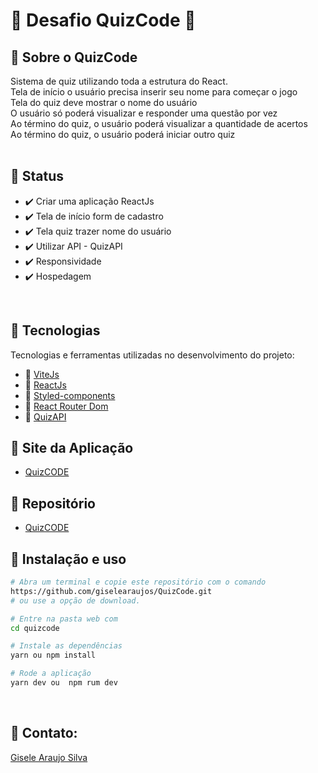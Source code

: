 # 🚀 Desafio QuizCode 🚀

## 🎯 Sobre o QuizCode

Sistema de quiz utilizando toda a estrutura do React.<br/>
Tela de início o usuário precisa inserir seu nome para começar o jogo<br/>
Tela do quiz deve mostrar o nome do usuário<br/>
O usuário só poderá visualizar e responder uma questão por vez<br/>
Ao término do quiz, o usuário poderá visualizar a quantidade de acertos <br />
Ao término do quiz, o usuário poderá iniciar outro quiz<br />
<br>

<h2>🎯 Status</h2>

<ul>
  <li>✔️ Criar uma aplicação ReactJs</li>
  <li>✔️ Tela de início form de cadastro</li>
  <li>✔️ Tela quiz trazer nome do usuário</li>
  <li>✔️ Utilizar API - QuizAPI</li>
  <li>✔️ Responsividade</li>
  <li>✔️ Hospedagem</li>
</ul>
<br>

## 🎯 Tecnologias

Tecnologias e ferramentas utilizadas no desenvolvimento do projeto:

- 🔨 [ViteJs](https://vitejs.dev/)
- 🔨 [ReactJs](https://pt-br.reactjs.org/)
- 🔨 [Styled-components](https://styled-components.com/)
- 🔨 [React Router Dom](https://reactrouter.com/)
- 🔨 [QuizAPI](https://quizapi.io/)
  <br>

## 🎯 Site da Aplicação

- [QuizCODE](https://quiz-code.vercel.app/)
  <br />

## 🎯 Repositório

- [QuizCODE](https://github.com/giselearaujos/QuizCode)

## 🎯 Instalação e uso

```bash
# Abra um terminal e copie este repositório com o comando
https://github.com/giselearaujos/QuizCode.git
# ou use a opção de download.

# Entre na pasta web com
cd quizcode

# Instale as dependências
yarn ou npm install

# Rode a aplicação
yarn dev ou  npm rum dev
```

<br>

<h2>🎯 Contato:</h2>

<a href="https://www.linkedin.com/in/gisele-araujo-silva/">Gisele Araujo Silva</a>
